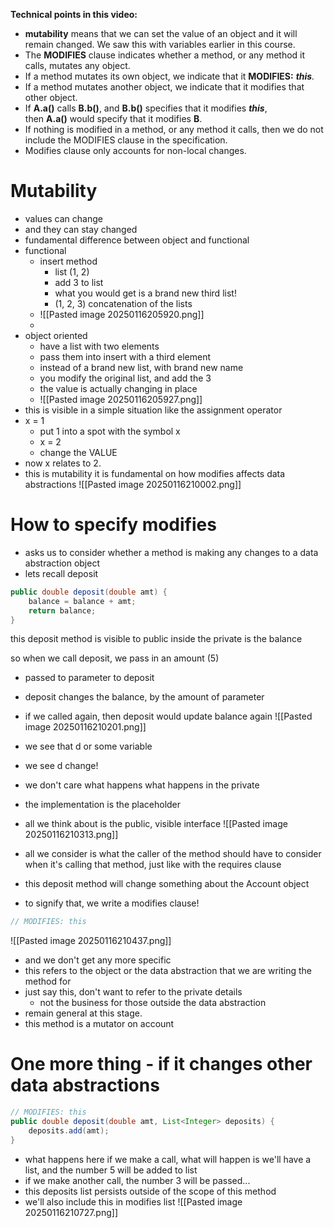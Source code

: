 **Technical points in this video:**

- **mutability** means that we can set the value of an object and it will remain changed. We saw this with variables earlier in this course.
- The **MODIFIES** clause indicates whether a method, or any method it calls, mutates any object.  
- If a method mutates its own object, we indicate that it **MODIFIES:** _**this**._
- If a method mutates another object, we indicate that it modifies that other object.
- If **A.a()** calls **B.b()**, and **B.b()** specifies that it modifies **_this_**, then **A.a()** would specify that it modifies **B**. 
- If nothing is modified in a method, or any method it calls, then we do not include the MODIFIES clause in the specification.
- Modifies clause only accounts for non-local changes.

# Mutability
- values can change
- and they can stay changed
- fundamental difference between object and functional
- functional
	- insert method
		- list (1, 2)
		- add 3 to list
		- what you would get is a brand new third list!
		- (1, 2, 3) concatenation of the lists
	- ![[Pasted image 20250116205920.png]]
	- 
- object oriented 
	- have a list with two elements
	- pass them into insert with a third element
	- instead of a brand new list, with brand new name
	- you modify the original list, and add the 3
	- the value is actually changing in place
	- ![[Pasted image 20250116205927.png]]
- this is visible in a simple situation like the assignment operator
- x = 1
	- put 1 into a spot with the symbol x
	- x = 2
	- change the VALUE 
- now x relates to 2.
- this is mutability it is fundamental on how modifies affects data abstractions
![[Pasted image 20250116210002.png]]

# How to specify modifies
- asks us to consider whether a method is making any changes to a data abstraction object
- lets recall deposit
```java
public double deposit(double amt) {
	balance = balance + amt;
	return balance;
}
```
this deposit method is visible to public
inside the private is the balance

so when we call deposit, we pass in an amount (5)
- passed to parameter to deposit
- deposit changes the balance, by the amount of parameter
- if we called again, then deposit would update balance again
![[Pasted image 20250116210201.png]]
- we see that d or some variable
- we see d change!
- we don't care what happens what happens in the private 
- the implementation is the placeholder
- all we think about is the public, visible interface
![[Pasted image 20250116210313.png]]

- all we consider is what the caller of the method should have to consider when it's calling that method, just like with the requires clause
- this deposit method will change something about the Account object
- to signify that, we write a modifies clause!
```java
// MODIFIES: this
```
![[Pasted image 20250116210437.png]]
- and we don't get any more specific
- this refers to the object or the data abstraction that we are writing the method for
- just say this, don't want to refer to the private details
	- not the business for those outside the data abstraction
- remain general at this stage. 
- this method is a mutator on account

# One more thing - if it changes other data abstractions
```java
// MODIFIES: this
public double deposit(double amt, List<Integer> deposits) {
	deposits.add(amt);
}
```
- what happens here if we make a call, what will happen is we'll have a list, and the number 5 will be added to list
- if we make another call, the number 3 will be passed...
- this deposits list persists outside of the scope of this method
- we'll also include this in modifies list
![[Pasted image 20250116210727.png]]
